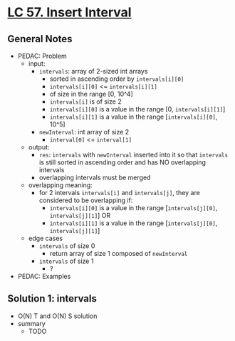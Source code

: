 # [LC 57. Insert Interval](https://leetcode.com/problems/insert-interval/)

## General Notes

- PEDAC: Problem
  - input:
    - `intervals`: array of 2-sized int arrays
      - sorted in ascending order by `intervals[i][0]`
      - `intervals[i][0]` <= `intervals[i][1]`
      - of size in the range [0, 10^4]
      - `intervals[i]` is of size 2
      - `intervals[i][0]` is a value in the range [0, `intervals[i][1]`]
      - `intervals[i][1]` is a value in the range [`intervals[i][0]`, 10^5]
    - `newInterval`: int array of size 2
      - `interval[0]` <= `interval[1]`
  - output:
    - `res`: `intervals` with `newInterval` inserted into it so that `intervals` is still sorted in ascending order and has NO overlapping intervals
    - overlapping intervals must be merged
  - overlapping meaning:
    - for 2 intervals `intervals[i]` and `intervals[j]`, they are considered to be overlapping if:
      - `intervals[i][0]` is a value in the range [`intervals[j][0]`, `intervals[j][1]`] OR
      - `intervals[i][1]` is a value in the range [`intervals[j][0]`, `intervals[j][1]`]
  - edge cases
    - `intervals` of size 0
      - return array of size 1 composed of `newInterval`
    - `intervals` of size 1
      - ?
- PEDAC: Examples

## Solution 1: intervals

- O(N) T and O(N) S solution
- summary
  - TODO
